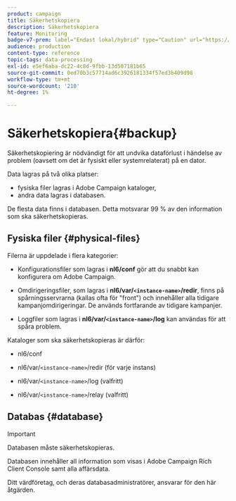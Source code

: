```yaml
---
product: campaign
title: Säkerhetskopiera
description: Säkerhetskopiera
feature: Monitoring
badge-v7-prem: label="Endast lokal/hybrid" type="Caution" url="https://experienceleague.adobe.com/docs/campaign-classic/using/installing-campaign-classic/architecture-and-hosting-models/hosting-models-lp/hosting-models.html?lang=sv" tooltip="Gäller endast lokala och hybrida driftsättningar"
audience: production
content-type: reference
topic-tags: data-processing
exl-id: e5ef6aba-dc22-4c8d-9fbb-13d507181b65
source-git-commit: 0ed70b3c57714ad6c3926181334f57ed3b409d98
workflow-type: tm+mt
source-wordcount: '210'
ht-degree: 1%

---
```


# Säkerhetskopiera{#backup}

Säkerhetskopiering är nödvändigt för att undvika dataförlust i händelse av problem (oavsett om det är fysiskt eller systemrelaterat) på en dator.

Data lagras på två olika platser:

* fysiska filer lagras i Adobe Campaign kataloger,
* andra data lagras i databasen.

De flesta data finns i databasen. Detta motsvarar 99 % av den information som ska säkerhetskopieras.

## Fysiska filer {#physical-files}

Filerna är uppdelade i flera kategorier:

* Konfigurationsfiler som lagras i **nl6/conf** gör att du snabbt kan konfigurera om Adobe Campaign.

* Omdirigeringsfiler, som lagras i **nl6/var/`<instance-name>`/redir**, finns på spårningsservrarna (kallas ofta för &quot;front&quot;) och innehåller alla tidigare kampanjomdirigeringar. De används fortfarande av tidigare kampanjer.

* Loggfiler som lagras i **nl6/var/`<instance-name>`/log** kan användas för att spåra problem.

Kataloger som ska säkerhetskopieras är därför:

* nl6/conf

* nl6/var/`<instance-name>`/redir (för varje instans)

* nl6/var/`<instance-name>`/log (valfritt)

* nl6/var/`<instance-name>`/relay (valfritt)


## Databas {#database}

>[!IMPORTANT]
>
>Databasen måste säkerhetskopieras.


Databasen innehåller all information som visas i Adobe Campaign Rich Client Console samt alla affärsdata.

Ditt värdföretag, och deras databasadministratörer, ansvarar för den här åtgärden.
